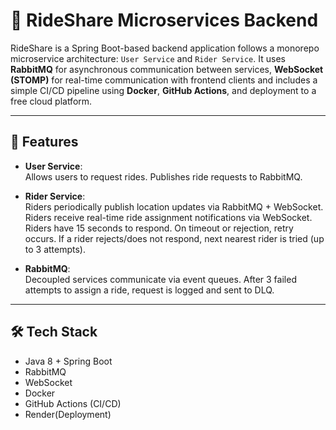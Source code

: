 # 🚗 RideShare Microservices Backend

RideShare is a Spring Boot-based backend application follows a monorepo microservice architecture: `User Service` and `Rider Service`. It uses **RabbitMQ** for asynchronous communication between services, **WebSocket (STOMP)** for real-time communication with frontend clients and includes a simple CI/CD pipeline using **Docker**, **GitHub Actions**, and deployment to a free cloud platform.

---

## 🧩 Features

- **User Service**:  
  Allows users to request rides. Publishes ride requests to RabbitMQ.

- **Rider Service**:  
  Riders periodically publish location updates via RabbitMQ + WebSocket.
  Riders receive real-time ride assignment notifications via WebSocket.
  Riders have 15 seconds to respond. On timeout or rejection, retry occurs.
  If a rider rejects/does not respond, next nearest rider is tried (up to 3 attempts).

- **RabbitMQ**:  
  Decoupled services communicate via event queues.
  After 3 failed attempts to assign a ride, request is logged and sent to DLQ.

---

## 🛠️ Tech Stack

- Java 8 + Spring Boot
- RabbitMQ
- WebSocket
- Docker
- GitHub Actions (CI/CD)
- Render(Deployment)


